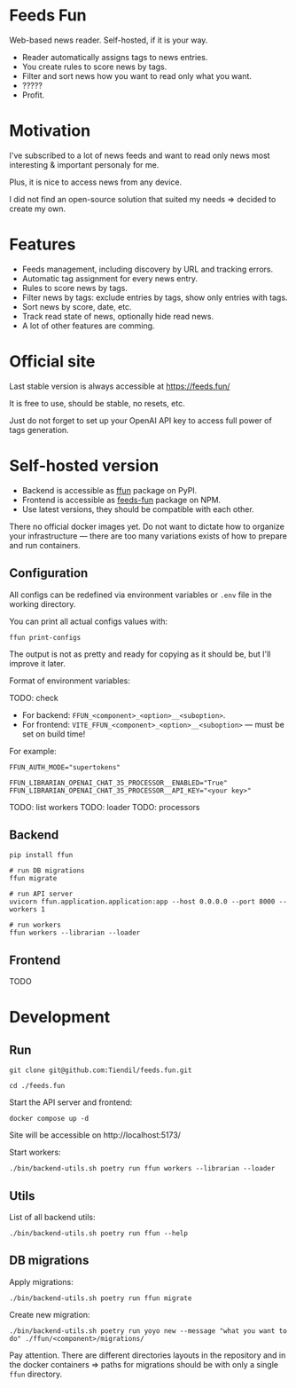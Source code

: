 # Feeds Fun

Web-based news reader. Self-hosted, if it is your way.

- Reader automatically assigns tags to news entries.
- You create rules to score news by tags.
- Filter and sort news how you want to read only what you want.
- ?????
- Profit.

# Motivation

I've subscribed to a lot of news feeds and want to read only news most interesting & important personaly for me.

Plus, it is nice to access news from any device.

I did not find an open-source solution that suited my needs => decided to create my own.

# Features

- Feeds management, including discovery by URL and tracking errors.
- Automatic tag assignment for every news entry.
- Rules to score news by tags.
- Filter news by tags: exclude entries by tags, show only entries with tags.
- Sort news by score, date, etc.
- Track read state of news, optionally hide read news.
- A lot of other features are comming.

# Official site

Last stable version is always accessible at https://feeds.fun/

It is free to use, should be stable, no resets, etc.

Just do not forget to set up your OpenAI API key to access full power of tags generation.

# Self-hosted version

- Backend is accessible as [ffun](https://pypi.org/project/ffun/) package on PyPI.
- Frontend is accessible as [feeds-fun](https://www.npmjs.com/package/feeds-fun) package on NPM.
- Use latest versions, they should be compatible with each other.

There no official docker images yet. Do not want to dictate how to organize your infrastructure — there are too many variations exists of how to prepare and run containers.

## Configuration

All configs can be redefined via environment variables or `.env` file in the working directory.

You can print all actual configs values with:

```
ffun print-configs
```

The output is not as pretty and ready for copying as it should be, but I'll improve it later.

Format of environment variables:

TODO: check

- For backend: `FFUN_<component>_<option>__<suboption>`.
- For frontend: `VITE_FFUN_<component>_<option>__<suboption>` — must be set on build time!

For example:

```
FFUN_AUTH_MODE="supertokens"

FFUN_LIBRARIAN_OPENAI_CHAT_35_PROCESSOR__ENABLED="True"
FFUN_LIBRARIAN_OPENAI_CHAT_35_PROCESSOR__API_KEY="<your key>"
```

TODO: list workers
TODO: loader
TODO: processors

## Backend

```
pip install ffun

# run DB migrations
ffun migrate

# run API server
uvicorn ffun.application.application:app --host 0.0.0.0 --port 8000 --workers 1

# run workers
ffun workers --librarian --loader
```

## Frontend

TODO

# Development

## Run

```
git clone git@github.com:Tiendil/feeds.fun.git

cd ./feeds.fun
```

Start the API server and frontend:

```
docker compose up -d
```

Site will be accessible on http://localhost:5173/

Start workers:

```
./bin/backend-utils.sh poetry run ffun workers --librarian --loader
```

## Utils

List of all backend utils:

```
./bin/backend-utils.sh poetry run ffun --help
```

## DB migrations

Apply migrations:

```
./bin/backend-utils.sh poetry run ffun migrate
```

Create new migration:

```
./bin/backend-utils.sh poetry run yoyo new --message "what you want to do" ./ffun/<component>/migrations/
```

Pay attention. There are different directories layouts in the repository and in the docker containers => paths for migrations should be with only a single `ffun` directory.
